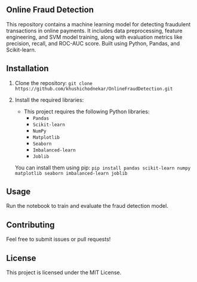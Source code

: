 
## Online Fraud Detection

This repository contains a machine learning model for detecting fraudulent transactions in online payments. It includes data preprocessing, feature engineering, and SVM model training, along with evaluation metrics like precision, recall, and ROC-AUC score. Built using Python, Pandas, and Scikit-learn.

## Installation

1. Clone the repository:
   ```git clone https://github.com/khushichodnekar/OnlineFraudDetection.git```

2. Install the required libraries:
   - This project requires the following Python libraries:
     - `Pandas`
     - `Scikit-learn`
     - `NumPy`
     - `Matplotlib`
     - `Seaborn`
     - `Imbalanced-learn`
     - `Joblib`

   You can install them using pip:
   ```pip install pandas scikit-learn numpy matplotlib seaborn imbalanced-learn joblib```

## Usage

Run the notebook to train and evaluate the fraud detection model.

## Contributing

Feel free to submit issues or pull requests!

## License

This project is licensed under the MIT License.


   
